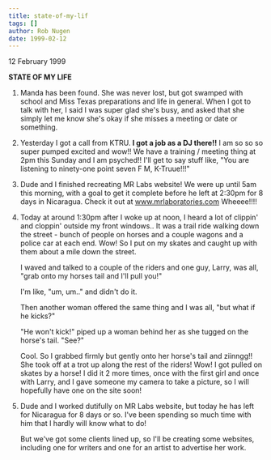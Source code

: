 ```yaml
---
title: state-of-my-lif
tags: []
author: Rob Nugen
date: 1999-02-12
---
```


<p class=date>12 February 1999</p>

<p><b>STATE OF MY LIFE</b>

<p><ol>

<p><li>Manda has been found. She was never lost, but got swamped with school and Miss Texas preparations and life in general. When I got to talk with her, I said I was super glad she's busy, and asked that she simply let me know she's okay if she misses a meeting or date or something.

<p><li>Yesterday I got a call from KTRU. <b>I got a job as a DJ there!!</b> I am so so so super pumped excited and wow!! We have a training / meeting thing at 2pm this Sunday and I am psyched!!
I'll get to say stuff like, "You are listening to ninety-one point seven F M, K-Truue!!!"

<p><li>Dude and I finished recreating MR Labs website!  We were up until 5am this morning, with a goal to get it complete before he left at 2:30pm for 8 days in Nicaragua.  Check it out at <a href="https://www.mrlaboratories.com">www.mrlaboratories.com</a> Wheeee!!!!

<p><li>Today at around 1:30pm after I woke up at noon, I heard a lot of clippin' and cloppin' outside my front windows..  It was a trail ride walking down the street - bunch of people on horses and a couple wagons and a police car at each end.  Wow!  So I put on my skates and caught up with them about a mile down the street.

<p>I waved and talked to a couple of the riders and one guy, Larry, was all, "grab onto my horses tail and I'll pull you!"

<p>I'm like, "um, um.." and didn't do it.

<p>Then another woman offered the same thing and I was all, "but what if he kicks?"

<p>"He won't kick!" piped up a woman behind her as she tugged on the horse's tail. "See?"

<p>Cool.  So I grabbed firmly but gently onto her horse's tail and ziinngg!! She took off at a trot up along the rest of the riders!  Wow!  I got pulled on skates by a horse!  I did it 2 more times, once with the first girl and once with Larry, and I gave someone my camera to take a picture, so I will hopefully have one on the site soon!

<p><li>Dude and I worked dutifully on MR Labs website, but today he has left for Nicaragua for 8 days or so.  I've been spending so much time with him that I hardly will know what to do!

<p>But we've got some clients lined up, so I'll be creating some websites, including one for writers and one for an artist to advertise her work.
</ol>
